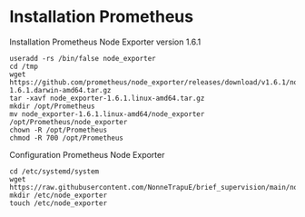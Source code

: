 # Installation Prometheus

Installation Prometheus Node Exporter version 1.6.1

```
useradd -rs /bin/false node_exporter
cd /tmp
wget https://github.com/prometheus/node_exporter/releases/download/v1.6.1/node_exporter-1.6.1.darwin-amd64.tar.gz
tar -xavf node_exporter-1.6.1.linux-amd64.tar.gz
mkdir /opt/Prometheus
mv node_exporter-1.6.1.linux-amd64/node_exporter /opt/Prometheus/node_exporter
chown -R /opt/Prometheus
chmod -R 700 /opt/Prometheus
```

Configuration Prometheus Node Exporter

```
cd /etc/systemd/system
wget https://raw.githubusercontent.com/NonneTrapuE/brief_supervision/main/node_exporter.service
mkdir /etc/node_exporter
touch /etc/node_exporter
